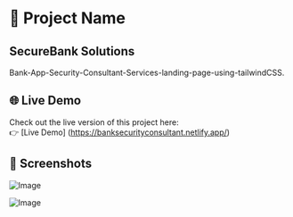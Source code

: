 
# 🚀 Project Name
## SecureBank Solutions
Bank-App-Security-Consultant-Services-landing-page-using-tailwindCSS.
## 🌐 Live Demo
Check out the live version of this project here:  
👉 [Live Demo] (https://banksecurityconsultant.netlify.app/)

## 📸 Screenshots

![Image](https://github.com/user-attachments/assets/381830fa-d984-4ad5-9016-29531ea40a80)

![Image](https://github.com/user-attachments/assets/8742ffab-494a-4f68-8286-2410adb1710f)





